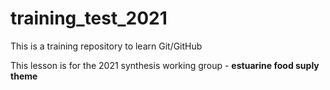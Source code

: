 # training_test_2021
This is a training repository to learn Git/GitHub

This lesson is for the 2021 synthesis working group - **estuarine food suply theme**
